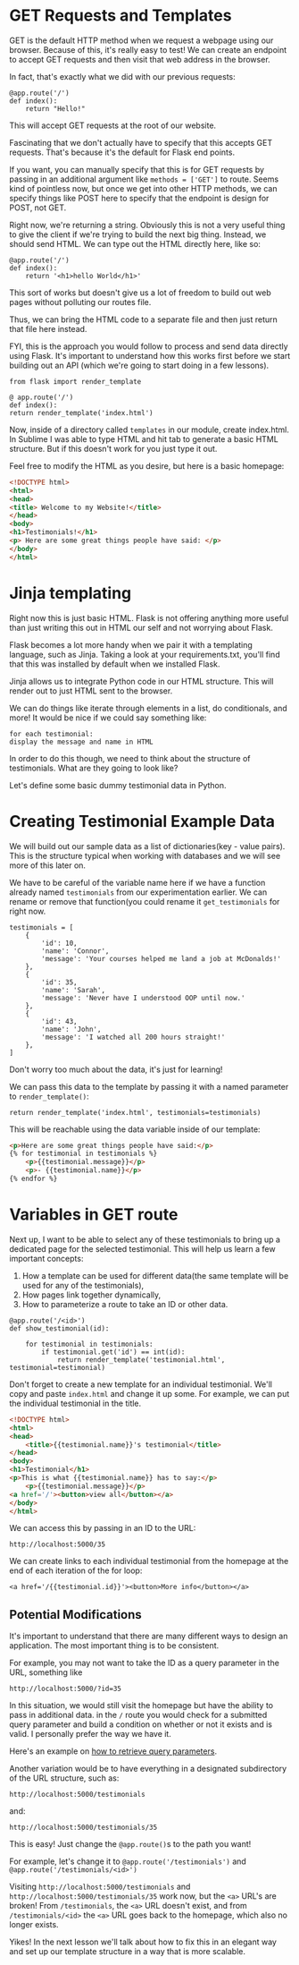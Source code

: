 # GET Requests and Templates

GET is the default HTTP method when we request a webpage using our browser. Because of this, it's really easy to test! We can create an endpoint to accept GET requests and then visit that web address in the browser.

In fact, that's exactly what we did with our previous requests:

```python3
@app.route('/')
def index():
    return "Hello!"
```

This will accept GET requests at the root of our website.

Fascinating that we don't actually have to specify that this accepts GET requests. That's because it's the default for Flask end points.

If you want, you can manually specify that this is for GET requests by passing in an additional argument like ```methods = ['GET']``` to route. Seems kind of pointless now, but once we get into other HTTP methods, we can specify things like POST here to specify that the endpoint is design for POST, not GET.

Right now, we're returning a string. Obviously this is not a very useful thing to give the client if we're trying to build the next big thing. Instead, we should send HTML. We can type out the HTML directly here, like so:

```python3
@app.route('/')
def index():
    return '<h1>hello World</h1>'
```

This sort of works but doesn't give us a lot of freedom to build out web pages without polluting our routes file.

Thus, we can bring the HTML code to a separate file and then just return that file here instead.

FYI, this is the approach you would follow to process and send data directly using Flask. It's important to understand how this works first before we start building out an API (which we're going to start doing in a few lessons).

```python3
from flask import render_template

@ app.route('/')
def index():
return render_template('index.html')
```

Now, inside of a directory called ```templates``` in our module, create index.html. In Sublime I was able to type HTML and hit tab to generate a basic HTML structure. But if this doesn't work for you just type it out.

Feel free to modify the HTML as you desire, but here is a basic homepage:

```html
<!DOCTYPE html>
<html>
<head>
<title> Welcome to my Website!</title>
</head>
<body>
<h1>Testimonials!</h1>
<p> Here are some great things people have said: </p>
</body>
</html>
```

# Jinja templating

Right now this is just basic HTML. Flask is not offering anything more useful than just writing this out in HTML our self and not worrying about Flask.

Flask becomes a lot more handy when we pair it with a templating language, such as Jinja. Taking a look at your requirements.txt, you'll find that this was installed by default when we installed Flask.

Jinja allows us to integrate Python code in our HTML structure. This will render out to just HTML sent to the browser.

We can do things like iterate through elements in a list, do conditionals, and more! It would be nice if we could say something like:

```
for each testimonial:
display the message and name in HTML
```

In order to do this though, we need to think about the structure of testimonials. What are they going to look like?

Let's define some basic dummy testimonial data in Python.

# Creating Testimonial Example Data

We will build out our sample data as a list of dictionaries(key - value pairs). This is the structure typical when working with databases and we will see more of this later on.

We have to be careful of the variable name here if we have a function already named ```testimonials``` from our experimentation earlier. We can rename or remove that function(you could rename it ```get_testimonials``` for right now.

```python3
testimonials = [
    {
        'id': 10,
        'name': 'Connor',
        'message': 'Your courses helped me land a job at McDonalds!'
    },
    {
        'id': 35,
        'name': 'Sarah',
        'message': 'Never have I understood OOP until now.'
    },
    {
        'id': 43,
        'name': 'John',
        'message': 'I watched all 200 hours straight!'
    },
]
```

Don't worry too much about the data, it's just for learning!

We can pass this data to the template by passing it with a named parameter to ```render_template()```:

```python3
return render_template('index.html', testimonials=testimonials)
```

This will be reachable using the data variable inside of our template:

```html
<p>Here are some great things people have said:</p>
{% for testimonial in testimonials %}
    <p>{{testimonial.message}}</p>
    <p>- {{testimonial.name}}</p>
{% endfor %}
```

# Variables in GET route

Next up, I want to be able to select any of these testimonials to bring up a dedicated page for the selected testimonial. This will help us learn a few important concepts:

1. How a template can be used for different data(the same template will be used for any of the testimonials),
1. How pages link together dynamically,
1. How to parameterize a route to take an ID or other data.

```python3
@app.route('/<id>')
def show_testimonial(id):

    for testimonial in testimonials:
        if testimonial.get('id') == int(id):
            return render_template('testimonial.html', testimonial=testimonial)
```

Don't forget to create a new template for an individual testimonial. We'll copy and paste ```index.html``` and change it up some. For example, we can put the individual testimonial in the title.

```html
<!DOCTYPE html>
<html>
<head>
    <title>{{testimonial.name}}'s testimonial</title>
</head>
<body>
<h1>Testimonial</h1>
<p>This is what {{testimonial.name}} has to say:</p>
    <p>{{testimonial.message}}</p>
<a href='/'><button>view all</button></a>
</body>
</html>
```

We can access this by passing in an ID to the URL:

```
http://localhost:5000/35
```

We can create links to each individual testimonial from the homepage at the end of each iteration of the for loop:

```
<a href='/{{testimonial.id}}'><button>More info</button></a>
```

## Potential Modifications

It's important to understand that there are many different ways to design an application. The most important thing is to be consistent.

For example, you may not want to take the ID as a query parameter in the URL, something like

```
http://localhost:5000/?id=35
```

In this situation, we would still visit the homepage but have the ability to pass in additional data. in the ```/``` route you would check for a submitted query parameter and build a condition on whether or not it exists and is valid. I personally prefer the way we have it.

Here's an example on [how to retrieve query parameters](https://stackoverflow.com/questions/11774265/how-do-you-get-a-query-string-on-flask).

Another variation would be to have everything in a designated subdirectory of the URL structure, such as:


```http://localhost:5000/testimonials```

and:

```http://localhost:5000/testimonials/35```

This is easy! Just change the ```@app.route()```s to the path you want!

For example, let's change it to ```@app.route('/testimonials')``` and ```@app.route('/testimonials/<id>')```

Visiting ```http://localhost:5000/testimonials``` and ```http://localhost:5000/testimonials/35``` work now, but the ```<a>``` URL's are broken! From ```/testimonials```, the ```<a>``` URL doesn't exist, and from ```/testimonials/<id>``` the ```<a>``` URL goes back to the homepage, which also no longer exists.

Yikes! In the next lesson we'll talk about how to fix this in an elegant way and set up our template structure in a way that is more scalable.

